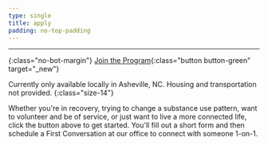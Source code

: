 ```yaml
---
type: single
title: apply
padding: no-top-padding
---
```


<hr>

{:class="no-bot-margin"}
[Join the Program](https://form.jotform.com/90764612050148){:class="button button-green" target="_new"}

Currently only available locally in Asheville, NC. Housing and transportation not provided.
{:class="size-14"}

Whether you're in recovery, trying to change a substance use pattern, want to volunteer and be of service, or just want to live a more connected life, click the button above to get started. You'll fill out a short form and then schedule a First Conversation at our office to connect with someone 1-on-1.